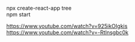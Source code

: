 npx create-react-app tree   
npm start

https://www.youtube.com/watch?v=925ikOIgkis
https://www.youtube.com/watch?v=-Rtlnsgbc0k